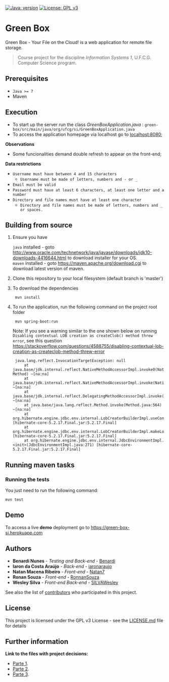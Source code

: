 [![Java: version](https://img.shields.io/badge/JAVA-%3E%3D%207-blue.svg)](https://www.oracle.com/technetwork/java/javase/overview/java8-2100321.html)
[![License: GPL v3](https://img.shields.io/badge/License-GPLv3-blue.svg)](https://www.gnu.org/licenses/gpl-3.0)

# Green Box

 Green Box - Your File on the Cloud! is a web application for remote file storage. 

> Course project for the discipline *Information Systems 1*, U.F.C.G. Computer Science program.

## Prerequisites

* `Java >= 7`
* Maven

## Execution
- To start up the server run the class *GreenBoxApplication.java* : `green-box/src/main/java/org/ufcg/si/GreenBoxApplication.java`
- To access the application homepage via localhost go to [localhost:8080](http://localhost:8080/);

**Observations**

- Some funcionalities demand double refresh to appear on the front-end;


**Data restrictions**
- `Username must have between 4 and 15 characters`
  -  `Username must be made of letters, numbers and - or _`
- `Email must be valid`
- `Password must have at least 6 characters, at least one letter and a number`
- `Directory and file names must have at least one character` 
  - `Directory and file names must be made of letters, numbers and _ or spaces.`

## Building from source

1. Ensure you have 

   ```java``` installed - goto http://www.oracle.com/technetwork/java/javase/downloads/jdk10-downloads-4416644.html to download installer for your OS.    
   ```maven``` installed - goto https://maven.apache.org/download.cgi to download latest version of maven.

1. Clone this repository to your local filesystem (default branch is 'master')

1. To download the dependencies
   ```
    mvn install
   ```

1. To run the application, run the following command on the project root folder

   ```
    mvn spring-boot:run
   ```

   Note: If you see a warning similar to the one shown below on running `Disabling contextual LOB creation as createClob() method threw error`, see this question https://stackoverflow.com/questions/4588755/disabling-contextual-lob-creation-as-createclob-method-threw-error

   ```
    java.lang.reflect.InvocationTargetException: null
        at java.base/jdk.internal.reflect.NativeMethodAccessorImpl.invoke0(Native Method) ~[na:na]
        at java.base/jdk.internal.reflect.NativeMethodAccessorImpl.invoke(NativeMethodAccessorImpl.java:62) ~[na:na]
        at java.base/jdk.internal.reflect.DelegatingMethodAccessorImpl.invoke(DelegatingMethodAccessorImpl.java:43) ~[na:na]
        at java.base/java.lang.reflect.Method.invoke(Method.java:564) ~[na:na]
        at org.hibernate.engine.jdbc.env.internal.LobCreatorBuilderImpl.useContextualLobCreation(LobCreatorBuilderImpl.java:113) [hibernate-core-5.2.17.Final.jar:5.2.17.Final]
        at org.hibernate.engine.jdbc.env.internal.LobCreatorBuilderImpl.makeLobCreatorBuilder(LobCreatorBuilderImpl.java:54) [hibernate-core-5.2.17.Final.jar:5.2.17.Final]
        at org.hibernate.engine.jdbc.env.internal.JdbcEnvironmentImpl.<init>(JdbcEnvironmentImpl.java:271) [hibernate-core-5.2.17.Final.jar:5.2.17.Final]
   ```
## Running maven tasks

### Running the tests

You just need to run the following command:

`mvn test`

## Demo
 To access a live **demo** deployment go to https://green-box-si.herokuapp.com

## Authors

* **Benardi Nunes** - *Testing and Back-end* - [Benardi](https://github.com/Benardi)
* **Iaron da Costa Araújo** - *Back-end* - [iaronaraujo](https://github.com/iaronaraujo)
* **Natan Macena Ribeiro** - *Front-end* - [Natan7](https://github.com/Natan7)
* **Ronan Souza** - *Front-end* - [RonnanSouza](https://github.com/RonnanSouza)
* **Wesley Silva** - *Front-end Back-end* - [SILVAWesley](https://github.com/SILVAWesley)

See also the list of [contributors](https://github.com/Benardi/numerical_methods/contributors) who participated in this project.

## License

This project is licensed under the GPL v3 License - see the [LICENSE.md](LICENSE.md) file for details

## Further information

**Link to the files with project decisions:**
- [Parte 1](https://docs.google.com/a/ccc.ufcg.edu.br/document/d/1UiMmcIcAxkNDWNESD-hiz2iYHh934GrmqlwTLSeR4oA/edit?usp=sharing).
- [Parte 2](https://docs.google.com/a/ccc.ufcg.edu.br/document/d/1wrVjfn9iEbF9c0AOgRZd7funolg8Pzj761QL75_xqao/edit?usp=sharing).
- [Parte 3](https://docs.google.com/a/ccc.ufcg.edu.br/document/d/1ZT_eIiIiDkF6JBpxURnH-kjoP4PFzgvg0VwJg5RYqD4/edit?usp=sharing).
